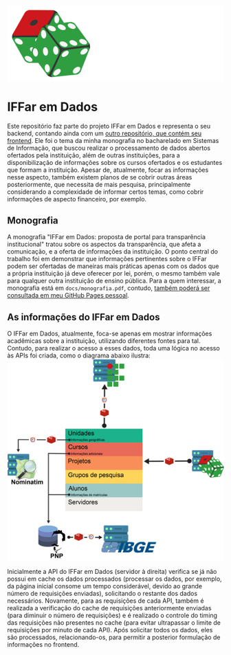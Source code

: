![logo](/docs/img/logo.svg "IFFar em Dados")

# IFFar em Dados

Este repositório faz parte do projeto IFFar em Dados e representa o seu backend, contando ainda com um [outro repositório, que contém seu frontend](https://github.com/leonartex/iffar-em-dados). Ele foi o tema da minha monografia no bacharelado em Sistemas de Informação, que buscou realizar o processamento de dados abertos ofertados pela instituição, além de outras instituições, para a disponibilização de informações sobre os cursos ofertados e os estudantes que formam a instituição. Apesar de, atualmente, focar as informações nesse aspecto, também existem planos de se cobrir outras áreas posteriormente, que necessita de mais pesquisa, principalmente considerando a complexidade de informar certos temas, como cobrir informações de aspecto financeiro, por exemplo.

## Monografia

A monografia "IFFar em Dados: proposta de portal para transparência institucional" tratou sobre os aspectos da transparência, que afeta a comunicação, e a oferta de informações da instituição. O ponto central do trabalho foi em demonstrar que informações pertinentes sobre o IFFar podem ser ofertadas de maneiras mais práticas apenas com os dados que a própria instituição já deve oferecer por lei, porém, o mesmo também vale para qualquer outra instituição de ensino pública. Para a quem interessar, a monografia está em `docs/monografia.pdf`, contudo, [também poderá ser consultada em meu GitHub Pages pessoal](https://leonartex.github.io/iffar-em-dados/monografia).

## As informações do IFFar em Dados

O IFFar em Dados, atualmente, foca-se apenas em mostrar informações acadêmicas sobre a instituição, utilizando diferentes fontes para tal. Contudo, para realizar o acesso a esses dados, toda uma lógica no acesso às APIs foi criada, como o diagrama abaixo ilustra:
![Diagrama da API de backend interagindo com as fontes de dados da API do IFFar, Nominatim e dados da Plataforma Nilo Peçanha](/docs/img/diagrama-api-back-end.png "IFFar em Dados")

Inicialmente a API do IFFar em Dados (servidor à direita) verifica se já não possui em cache os dados processados (processar os dados, por exemplo, da página inicial consome um tempo considerável, devido ao grande número de requisições enviadas), solicitando o restante dos dados necessários. Novamente, para as requisições de cada API, também é realizada a verificação do cache de requisições anteriormente enviadas (para diminuir o número de requisições) e é realizado o controle do timing das requisições não presentes no cache (para evitar ultrapassar o limite de requisições por minuto de cada API). Após solicitar todos os dados, eles são processados, relacionando-os, para permitir a posterior formulação de informações no frontend.